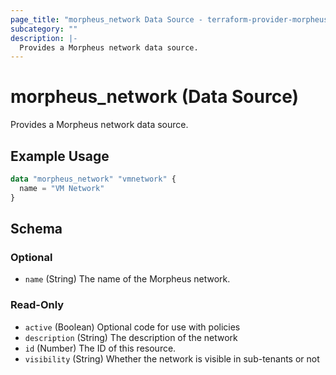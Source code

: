 ```yaml
---
page_title: "morpheus_network Data Source - terraform-provider-morpheus"
subcategory: ""
description: |-
  Provides a Morpheus network data source.
---
```


# morpheus_network (Data Source)

Provides a Morpheus network data source.

## Example Usage

```terraform
data "morpheus_network" "vmnetwork" {
  name = "VM Network"
}
```

<!-- schema generated by tfplugindocs -->
## Schema

### Optional

- `name` (String) The name of the Morpheus network.

### Read-Only

- `active` (Boolean) Optional code for use with policies
- `description` (String) The description of the network
- `id` (Number) The ID of this resource.
- `visibility` (String) Whether the network is visible in sub-tenants or not
